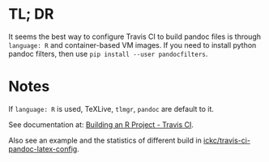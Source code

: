# TL; DR

It seems the best way to configure Travis CI to build pandoc files is through `language: R` and container-based VM images. If you need to install python pandoc filters, then use `pip install --user pandocfilters`.

# Notes

If `language: R` is used, TeXLive, `tlmgr`, `pandoc` are default to it.

See documentation at: [Building an R Project - Travis CI](https://docs.travis-ci.com/user/languages/r/).

Also see an example and the statistics of different build in [ickc/travis-ci-pandoc-latex-config](https://github.com/ickc/travis-ci-pandoc-latex-config).
